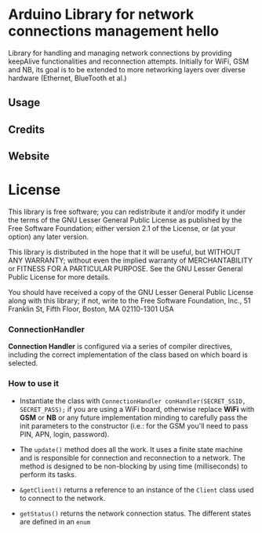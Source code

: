 # Arduino Library for network connections management hello

Library for handling and managing network connections by providing keepAlive functionalities and reconnection attempts. Initially for WiFi, GSM and NB, its goal is to be extended to more networking layers over diverse hardware (Ethernet, BlueTooth et al.)


## Usage

## Credits

## Website

# License

This library is free software; you can redistribute it and/or
modify it under the terms of the GNU Lesser General Public
License as published by the Free Software Foundation; either
version 2.1 of the License, or (at your option) any later version.

This library is distributed in the hope that it will be useful,
but WITHOUT ANY WARRANTY; without even the implied warranty of
MERCHANTABILITY or FITNESS FOR A PARTICULAR PURPOSE.  See the GNU
Lesser General Public License for more details.

You should have received a copy of the GNU Lesser General Public
License along with this library; if not, write to the Free Software
Foundation, Inc., 51 Franklin St, Fifth Floor, Boston, MA  02110-1301  USA


### ConnectionHandler

**Connection Handler** is configured via a series of compiler directives, including the correct implementation of the class based on which board is selected.

### How to use it
- Instantiate the class with `ConnectionHandler conHandler(SECRET_SSID, SECRET_PASS);` if you are using a WiFi board, otherwise replace **WiFi** with **GSM** or **NB** or any future implementation minding to carefully pass the init parameters to the constructor (i.e.: for the GSM you'll need to pass PIN, APN, login, password).

- The `update()` method does all the work. It uses a finite state machine and is responsible for connection and reconnection to a network. The method is designed to be non-blocking by using time (milliseconds) to perform its tasks.

- `&getClient()` returns a reference to an instance of the `Client` class used to connect to the network.

- `getStatus()` returns the network connection status. The different states are defined in an `enum`
